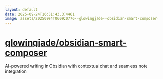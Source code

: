 ```yaml
---
layout: default
date: 2025-09-24T16:51:43.374461
image: assets/20250924T060920776--glowingjade--obsidian-smart-composer--20250924T061513830--cropped.png
---
```


# [glowingjade/obsidian-smart-composer](https://github.com/glowingjade/obsidian-smart-composer)

AI-powered writing in Obsidian with contextual chat and seamless note integration
